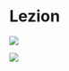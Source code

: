 # Lezion
![](https://i.imgur.com/1LDhiMn.jpg)

![](https://i.imgur.com/htU2Vbw.jpg)
<!--stackedit_data:
eyJoaXN0b3J5IjpbLTU3NDI5NTkxXX0=
-->